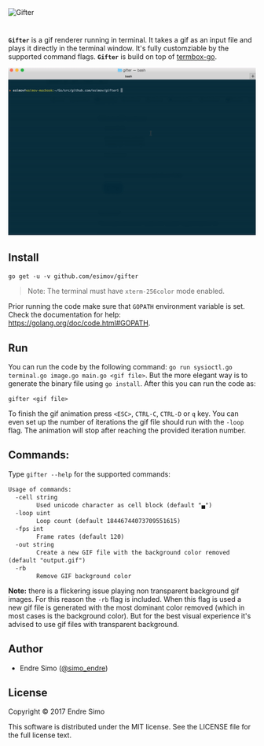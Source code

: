 <img width="200" alt="Gifter" src="https://user-images.githubusercontent.com/883386/78249048-5bd9d200-74f6-11ea-9030-db6a5ba1fc3c.jpeg"/>

#
**`Gifter`** is a gif renderer running in terminal. It takes a gif as an input file and plays it directly in the terminal window. It's fully customziable by the supported command flags. **`Gifter`** is build on top of <a href="https://github.com/nsf/termbox-go">termbox-go</a>.
<p align="center">
<img alt="Sample gif" src="https://raw.githubusercontent.com/esimov/gifter/master/capture.gif"/>
</p>

## Install
```
go get -u -v github.com/esimov/gifter
```
> Note: The terminal must have `xterm-256color` mode enabled.

Prior running the code make sure that `GOPATH` environment variable is set. Check the documentation for help: https://golang.org/doc/code.html#GOPATH.

## Run
You can run the code by the following command:
`go run sysioctl.go terminal.go image.go main.go <gif file>`.
But the more elegant way is to generate the binary file using `go install`. After this you can run the code as:

```
gifter <gif file>
```

To finish the gif animation press `<ESC>`, `CTRL-C`, `CTRL-D` or `q` key. You can even set up the number of iterations the gif file should run with the `-loop` flag. The animation will stop after reaching the provided iteration number.

## Commands:
Type `gifter --help` for the supported commands:

```
Usage of commands:
  -cell string
    	Used unicode character as cell block (default "▄")
  -loop uint
    	Loop count (default 18446744073709551615)
  -fps int
    	Frame rates (default 120)
  -out string
    	Create a new GIF file with the background color removed (default "output.gif")
  -rb
    	Remove GIF background color
```
**Note:** there is a flickering issue playing non transparent background gif images. For this reason the `-rb` flag is included. When this flag is used a new gif file is generated with the most dominant color removed (which in most cases is the background color). But for the best visual experience it's advised to use gif files with transparent background. 

## Author

* Endre Simo ([@simo_endre](https://twitter.com/simo_endre))

## License

Copyright © 2017 Endre Simo

This software is distributed under the MIT license. See the LICENSE file for the full license text.
